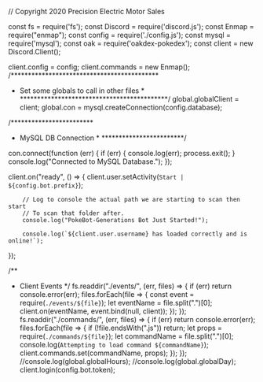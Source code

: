 // Copyright 2020 Precision Electric Motor Sales

const fs = require('fs');
const Discord = require('discord.js');
const Enmap = require("enmap");
const config = require('./config.js');
const mysql = require('mysql');
const oak = require('oakdex-pokedex');
const client = new Discord.Client();

client.config = config;
client.commands = new Enmap();
/*******************************************
*  Set some globals to call in other files *
*******************************************/
global.globalClient = client;
global.con = mysql.createConnection(config.database);

/************************
*   MySQL DB Connection *
************************/

con.connect(function (err) {
    if (err) {
        console.log(err);
        process.exit();
    }
    console.log("Connected to MySQL Database.");
});



 client.on("ready", () => {
        client.user.setActivity(`Start | ${config.bot.prefix}`);

        // Log to console the actual path we are starting to scan then start
        // To scan that folder after.
        console.log("PokeBot-Generations Bot Just Started!");

        console.log(`${client.user.username} has loaded correctly and is online!`);
 });

/**
 * Client Events
 */
fs.readdir("./events/", (err, files) => {
    if (err) return console.error(err);
    files.forEach(file => {
        const event = require(`./events/${file}`);
        let eventName = file.split(".")[0];
        client.on(eventName, event.bind(null, client));
    });
});
fs.readdir("./commands/", (err, files) => {
    if (err) return console.error(err);
    files.forEach(file => {
        if (!file.endsWith(".js")) return;
        let props = require(`./commands/${file}`);
        let commandName = file.split(".")[0];
        console.log(`Attempting to load command ${commandName}`);
        client.commands.set(commandName, props);
    });
});
//console.log(global.globalHours);
//console.log(global.globalDay);
client.login(config.bot.token);